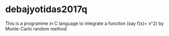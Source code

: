 # debajyotidas2017q
This is a programme in C language to integrate a function (say f(x)= x^2) by Monte-Carlo random method.

